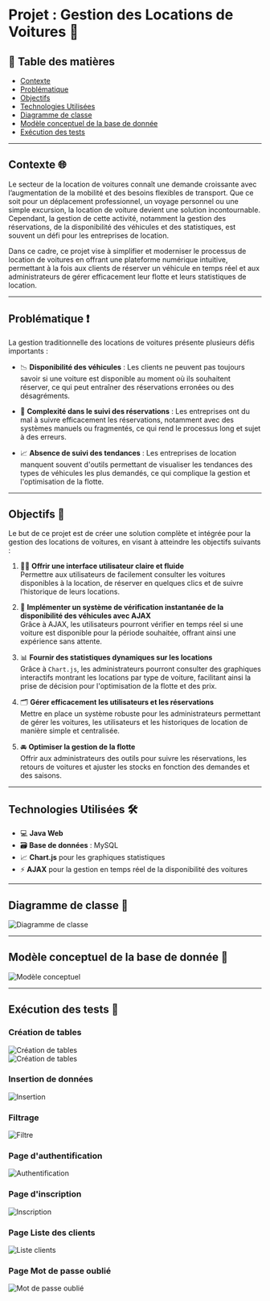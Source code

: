 # **Projet : Gestion des Locations de Voitures** 🚙

## 📌 Table des matières
- [Contexte](#contexte)
- [Problématique](#problématique)
- [Objectifs](#objectifs)
- [Technologies Utilisées](#technologies-utilisées)
- [Diagramme de classe](#diagramme-de-classe)
- [Modèle conceptuel de la base de donnée](#modèle-conceptuel-de-la-base-de-donnée)
- [Exécution des tests](#exécution-des-tests)

---

## **Contexte** 🌐

Le secteur de la location de voitures connaît une demande croissante avec l’augmentation de la mobilité et des besoins flexibles de transport. Que ce soit pour un déplacement professionnel, un voyage personnel ou une simple excursion, la location de voiture devient une solution incontournable. Cependant, la gestion de cette activité, notamment la gestion des réservations, de la disponibilité des véhicules et des statistiques, est souvent un défi pour les entreprises de location.

Dans ce cadre, ce projet vise à simplifier et moderniser le processus de location de voitures en offrant une plateforme numérique intuitive, permettant à la fois aux clients de réserver un véhicule en temps réel et aux administrateurs de gérer efficacement leur flotte et leurs statistiques de location.

---

## **Problématique** ❗️

La gestion traditionnelle des locations de voitures présente plusieurs défis importants :

- 📉 **Disponibilité des véhicules** : Les clients ne peuvent pas toujours savoir si une voiture est disponible au moment où ils souhaitent réserver, ce qui peut entraîner des réservations erronées ou des désagréments.

- 🧾 **Complexité dans le suivi des réservations** : Les entreprises ont du mal à suivre efficacement les réservations, notamment avec des systèmes manuels ou fragmentés, ce qui rend le processus long et sujet à des erreurs.

- 📈 **Absence de suivi des tendances** : Les entreprises de location manquent souvent d'outils permettant de visualiser les tendances des types de véhicules les plus demandés, ce qui complique la gestion et l'optimisation de la flotte.

---

## **Objectifs** 🎯

Le but de ce projet est de créer une solution complète et intégrée pour la gestion des locations de voitures, en visant à atteindre les objectifs suivants :

1. 🧑‍💻 **Offrir une interface utilisateur claire et fluide**  
   Permettre aux utilisateurs de facilement consulter les voitures disponibles à la location, de réserver en quelques clics et de suivre l’historique de leurs locations.

2. 🔁 **Implémenter un système de vérification instantanée de la disponibilité des véhicules avec AJAX**  
   Grâce à AJAX, les utilisateurs pourront vérifier en temps réel si une voiture est disponible pour la période souhaitée, offrant ainsi une expérience sans attente.

3. 📊 **Fournir des statistiques dynamiques sur les locations**  
   Grâce à `Chart.js`, les administrateurs pourront consulter des graphiques interactifs montrant les locations par type de voiture, facilitant ainsi la prise de décision pour l'optimisation de la flotte et des prix.

4. 🗂 **Gérer efficacement les utilisateurs et les réservations**  
   Mettre en place un système robuste pour les administrateurs permettant de gérer les voitures, les utilisateurs et les historiques de location de manière simple et centralisée.

5. 🚘 **Optimiser la gestion de la flotte**  
   Offrir aux administrateurs des outils pour suivre les réservations, les retours de voitures et ajuster les stocks en fonction des demandes et des saisons.

---

## **Technologies Utilisées** 🛠

- 💻 **Java Web**
- 🗃 **Base de données** : MySQL
- 📈 **Chart.js** pour les graphiques statistiques
- ⚡ **AJAX** pour la gestion en temps réel de la disponibilité des voitures

---

## **Diagramme de classe** 🧩

![Diagramme de classe](./images/diag.png)

---

## **Modèle conceptuel de la base de donnée** 🧠

![Modèle conceptuel](./images/conception.png)

---

## **Exécution des tests** 🧪
### **Création de tables**
![Création de tables](./images/c1.png)  
![Création de tables](./images/c2.png)  
### **Insertion de données**
![Insertion](./images/insertion.png)
### **Filtrage**
![Filtre](./images/filtre.png)

### **Page d'authentification**
![Authentification](./images/authentification.png)
### **Page d'inscription**
![Inscription](./images/inscription.png)
### **Page Liste des clients**
![Liste clients](./images/liste.png)
### **Page Mot de passe oublié**
![Mot de passe oublié](./images/mdp.png)